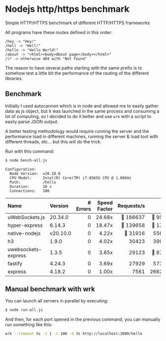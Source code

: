 # Nodejs http/https benchmark

Simple HTTP/HTTPS benchmark of different HTTP/HTTPS frameworks

All programs have these routes defined in this order:

```
/hey -> "Hey!"
/hell -> "Hell!"
/hello -> "Hello World!"
/about -> "<html><body>About page</body></html>"
/\* -> otherwise 404 with "Not Found"
```

The reason to have several paths starting with the same prefix is to somehow
test a little bit the performance of the routing of the different libraries.

## Benchmark

Initially I used autocannon which is in node and allowed me to easily gather
data as js object, but it was launched in the same process and consuming a lot
of computing, so I decided to do it better and use `wrk` with a script to
easily parse JSON output.

A better testing methodology would require running the server and the
performance load in different machines, running the server & load tool with
different threads, etc... but this will do the trick.

Run with this command:

```bash
$ node bench-all.js
```

```
Configuration:
  Node Version:  v20.10.0
  CPU Model:     Intel(R) Core(TM) i7-8565U CPU @ 1.80GHz
  Path:          /hello
  Duration:      10 s
  Connections:   100
```

| Name                | Version  | # Errors | Speed Factor | Requests/s | Latency (us) | Throughput (MB/s) |
| :------------------ | :------- | -------: | -----------: | ---------: | -----------: | ----------------: |
| uWebSockets.js      | 20.34.0  |        0 |       24.68x |  🥇 186637 |  🥉 9500.000 |       🥇 16.4MB/s |
| hyper-express       | 6.14.3   |        0 |       18.47x |  🥈 139658 |  🥇 1706.000 |       🥈 12.3MB/s |
| native-nodejs       | v20.10.0 |        0 |        4.22x |   🥉 31916 |    55622.000 |           4.7MB/s |
| h3                  | 1.9.0    |        0 |        4.02x |      30423 |    39959.000 |           4.7MB/s |
| uwebsockets-express | 1.3.5    |        0 |        3.85x |      29123 |  🥈 8766.000 |           4.0MB/s |
| fastify             | 4.24.3   |        0 |        3.69x |      27929 |    57310.000 |        🥉 4.9MB/s |
| express             | 4.18.2   |        0 |        1.00x |       7561 |   266280.000 |           1.8MB/s |

## Manual benchmark with wrk

You can launch all servers in parallel by executing:

```bash
$ node run-all.js
```

And then, for each port opened in the previous command, you can manually run
something like this:

```bash
wrk --timeout 5s -t 1 -c 100 -d 3s http://localhost:3000/hello
```
